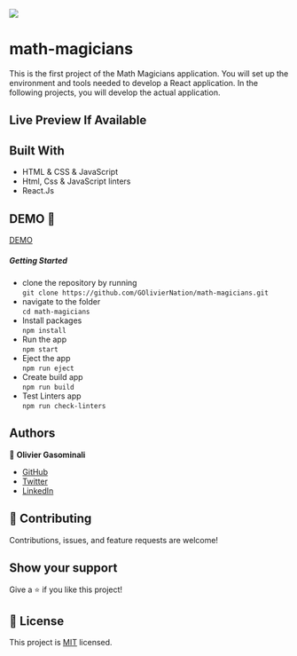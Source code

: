 ![](https://img.shields.io/badge/MathMagicians-orange)

# math-magicians
This is the first project of the Math Magicians application. You will set up the environment and tools needed to develop a React application. In the following projects, you will develop the actual application.

## Live Preview If Available
## Built With
- HTML & CSS & JavaScript
- Html, Css & JavaScript linters
- React.Js

## DEMO 🚨
[DEMO](https://specchrecog.herokuapp.com/)

##### Getting Started
- clone the repository by running\
    `git clone https://github.com/GOlivierNation/math-magicians.git`
- navigate to the folder\
    `cd math-magicians`
- Install packages\
    `npm install`
- Run the app\
    `npm start`
- Eject the app\
    `npm run eject`
- Create build app\
    `npm run build`
- Test Linters app\
    `npm run check-linters`
## Authors

👤 **Olivier Gasominali**
- [GitHub](https://github.com/GOlivierNation)
- [Twitter](https://twitter.com/Golivier_Nation)
- [LinkedIn](https://www.linkedin.com/in/olivier-gasominali-866962108/)

## :handshake: Contributing
Contributions, issues, and feature requests are welcome!
## Show your support
Give a :star:️ if you like this project!
## :memo: License
This project is [MIT](./MIT.md) licensed.
